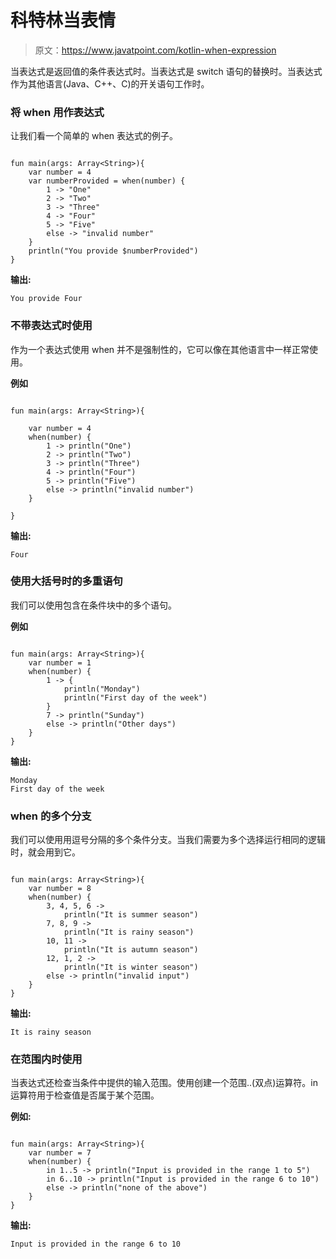 # 科特林当表情

> 原文：<https://www.javatpoint.com/kotlin-when-expression>

当表达式是返回值的条件表达式时。当表达式是 switch 语句的替换时。当表达式作为其他语言(Java、C++、C)的开关语句工作时。

### 将 when 用作表达式

让我们看一个简单的 when 表达式的例子。

```

fun main(args: Array<String>){
    var number = 4
    var numberProvided = when(number) {
        1 -> "One"
        2 -> "Two"
        3 -> "Three"
        4 -> "Four"
        5 -> "Five"
        else -> "invalid number"
    }
    println("You provide $numberProvided")
}

```

**输出:**

```
You provide Four

```

### 不带表达式时使用

作为一个表达式使用 when 并不是强制性的，它可以像在其他语言中一样正常使用。

**例如**

```

fun main(args: Array<String>){

    var number = 4
    when(number) {
        1 -> println("One")
        2 -> println("Two")
        3 -> println("Three")
        4 -> println("Four")
        5 -> println("Five")
        else -> println("invalid number")
    }

}

```

**输出:**

```
Four

```

### 使用大括号时的多重语句

我们可以使用包含在条件块中的多个语句。

**例如**

```

fun main(args: Array<String>){
    var number = 1
    when(number) {
        1 -> {
            println("Monday")
            println("First day of the week")
        }
        7 -> println("Sunday")
        else -> println("Other days")
    }
}

```

**输出:**

```
Monday
First day of the week

```

### when 的多个分支

我们可以使用用逗号分隔的多个条件分支。当我们需要为多个选择运行相同的逻辑时，就会用到它。

```

fun main(args: Array<String>){
    var number = 8
    when(number) {
        3, 4, 5, 6 ->
            println("It is summer season")
        7, 8, 9 ->
            println("It is rainy season")
        10, 11 ->
            println("It is autumn season")
        12, 1, 2 ->
            println("It is winter season")
        else -> println("invalid input")
    }
}

```

**输出:**

```
It is rainy season

```

### 在范围内时使用

当表达式还检查当条件中提供的输入范围。使用创建一个范围..(双点)运算符。in 运算符用于检查值是否属于某个范围。

**例如:**

```

fun main(args: Array<String>){
    var number = 7
    when(number) {
        in 1..5 -> println("Input is provided in the range 1 to 5")
        in 6..10 -> println("Input is provided in the range 6 to 10")
        else -> println("none of the above")
    }
}

```

**输出:**

```
Input is provided in the range 6 to 10

```